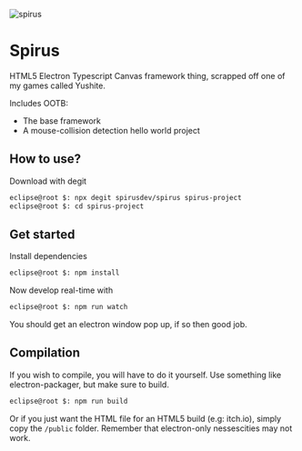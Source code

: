 ![spirus](/spirus_logo.png?height=100)
# Spirus
HTML5 Electron Typescript Canvas framework thing, scrapped off one of my games called Yushite.

Includes OOTB:
- The base framework
- A mouse-collision detection hello world project

## How to use?
Download with degit
```bash
eclipse@root $: npx degit spirusdev/spirus spirus-project
eclipse@root $: cd spirus-project
```

## Get started
Install dependencies
```bash
eclipse@root $: npm install
```

Now develop real-time with
```bash
eclipse@root $: npm run watch
```

You should get an electron window pop up, if so then good job.

## Compilation
If you wish to compile, you will have to do it yourself.
Use something like electron-packager, but make sure to build.
```bash
eclipse@root $: npm run build
```

Or if you just want the HTML file for an HTML5 build (e.g: itch.io),
simply copy the `/public` folder. Remember that electron-only nessescities may not work.
